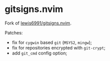 # gitsigns.nvim

Fork of [lewis6991/gitsigns.nvim](https://github.com/lewis6991/gitsigns.nvim).

Patches:

- fix for `cygwin` based `git` (`MSYS2`, `mingw`);
- fix for repositories encrypted with `git-crypt`;
- add `git_cmd` config option;
